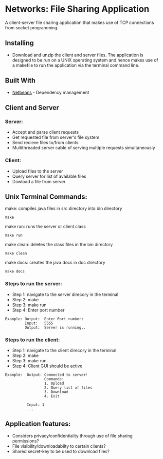 # Networks: File Sharing Application

A client-server file sharing application that makes use of TCP connections from socket programming. 

## Installing
- Download and unzip the client and server files. The application is designed to be run on a UNIX operating system and hence makes use of a makefile to run the application via the terminal command line.

## Built With
* [Netbeans](https://netbeans.org/downloads/8.2/) - Dependency management

## Client and Server

### Server:
* Accept and parse client requests
* Get requested file from server's file system
* Send recieve files to/from clients
* Multithreaded server cable of serving multiple requests simultaneously

### Client:
* Upload files to the server
* Query server for list of available files
* Dowload a file from server

## Unix Terminal Commands:

make: compiles java files in src directory into bin directory
```
make
```
make run: runs the server or client class
```
make run
```
make clean: deletes the class files in the bin directory
```
make clean
```
make docs: creates the java docs in doc directory 
```
make docs
```

### Steps to run the server:
- Step 1: navigate to the server direcory in the terminal
- Step 2: make
- Step 3: make run
- Step 4: Enter port number
```
Example: Output:  Enter Port number: 
         Input:   5555
         Output:  Server is running..
```

### Steps to run the client:
- Step 1: navigate to the client direcory in the terminal
- Step 2: make
- Step 3: make run
- Step 4: Client GUI should be active 
```
Example:  Output: Connected to server!
                  Commands: 
                  1. Upload
                  2. Query list of files
                  3. Download
                  4. Exit
          
          Input: 1
          ...
```

## Application features:
* Considers privacy/confidentiality through use of file sharing permissions?
* File visibility/downloadabilty to certain clients?
* Shared secret-key to be used to download files?
